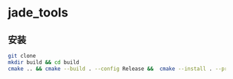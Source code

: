 # jade_tools

## 安装

```bash
git clone 
mkdir build && cd build 
cmake .. && cmake --build . --config Release &&  cmake --install . --prefix "D:\SDKS\jade_tools"
```